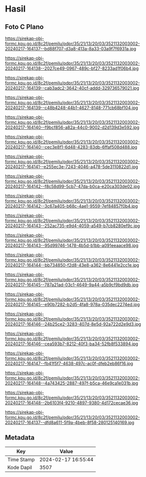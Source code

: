 # Hasil

## Foto C Plano

https://sirekap-obj-formc.kpu.go.id/8c2f/pemilu/pdpr/35/21/13/20/03/3521132003002-20240217-164137--bd88f707-d3a8-413a-8a33-03a9f7f6931a.jpg

https://sirekap-obj-formc.kpu.go.id/8c2f/pemilu/pdpr/35/21/13/20/03/3521132003002-20240217-164138--2027ce49-0967-489c-bf27-8233ad1f06b4.jpg

https://sirekap-obj-formc.kpu.go.id/8c2f/pemilu/pdpr/35/21/13/20/03/3521132003002-20240217-164139--cab3adc2-3642-40cf-addd-329736579021.jpg

https://sirekap-obj-formc.kpu.go.id/8c2f/pemilu/pdpr/35/21/13/20/03/3521132003002-20240217-164139--c48b4248-44b1-4627-8148-771cb68bf104.jpg

https://sirekap-obj-formc.kpu.go.id/8c2f/pemilu/pdpr/35/21/13/20/03/3521132003002-20240217-164140--f9bcf856-a82a-44c0-9002-d2d139d3e592.jpg

https://sirekap-obj-formc.kpu.go.id/8c2f/pemilu/pdpr/35/21/13/20/03/3521132003002-20240217-164140--cec3e8f1-6d48-4283-83db-6ffaf508d488.jpg

https://sirekap-obj-formc.kpu.go.id/8c2f/pemilu/pdpr/35/21/13/20/03/3521132003002-20240217-164141--e255ec3e-7243-4046-a478-5de3110822d1.jpg

https://sirekap-obj-formc.kpu.go.id/8c2f/pemilu/pdpr/35/21/13/20/03/3521132003002-20240217-164142--f8c58d99-5cb7-47da-b0ca-e20ca303de02.jpg

https://sirekap-obj-formc.kpu.go.id/8c2f/pemilu/pdpr/35/21/13/20/03/3521132003002-20240217-164142--3c67a405-b68c-4ae1-9559-7ef84857f0b4.jpg

https://sirekap-obj-formc.kpu.go.id/8c2f/pemilu/pdpr/35/21/13/20/03/3521132003002-20240217-164143--252ac735-e9d4-4059-a549-b7cb8280ef9c.jpg

https://sirekap-obj-formc.kpu.go.id/8c2f/pemilu/pdpr/35/21/13/20/03/3521132003002-20240217-164143--95d99746-1478-4b5d-b1bb-a091eeaace98.jpg

https://sirekap-obj-formc.kpu.go.id/8c2f/pemilu/pdpr/35/21/13/20/03/3521132003002-20240217-164144--bb734850-f2d8-43e8-a362-8e6441e2cc1e.jpg

https://sirekap-obj-formc.kpu.go.id/8c2f/pemilu/pdpr/35/21/13/20/03/3521132003002-20240217-164145--787a21ad-03c1-4649-9a44-a5b9cf9bd9db.jpg

https://sirekap-obj-formc.kpu.go.id/8c2f/pemilu/pdpr/35/21/13/20/03/3521132003002-20240217-164145--e90b7282-b2d5-4fa8-978a-035dec2274ed.jpg

https://sirekap-obj-formc.kpu.go.id/8c2f/pemilu/pdpr/35/21/13/20/03/3521132003002-20240217-164146--24b25ce2-3283-407d-8e5d-92a722d2e9d3.jpg

https://sirekap-obj-formc.kpu.go.id/8c2f/pemilu/pdpr/35/21/13/20/03/3521132003002-20240217-164146--cea593b7-8212-40f3-ba34-52fb8f533894.jpg

https://sirekap-obj-formc.kpu.go.id/8c2f/pemilu/pdpr/35/21/13/20/03/3521132003002-20240217-164147--fb41f5f7-4638-497c-ac0f-dfeb2eb86f16.jpg

https://sirekap-obj-formc.kpu.go.id/8c2f/pemilu/pdpr/35/21/13/20/03/3521132003002-20240217-164148--4a743425-2887-497f-b5ca-46e9ca1e031b.jpg

https://sirekap-obj-formc.kpu.go.id/8c2f/pemilu/pdpr/35/21/13/20/03/3521132003002-20240217-164148--2b6103f4-9210-4897-9380-4d172cecae36.jpg

https://sirekap-obj-formc.kpu.go.id/8c2f/pemilu/pdpr/35/21/13/20/03/3521132003002-20240217-164137--dfd8a611-5f9a-4beb-8f58-280125140169.jpg


## Metadata

| Key        | Value               |
| ---------- | ------------------- |
| Time Stamp | 2024-02-17 16:55:44 |
| Kode Dapil | 3507                |



